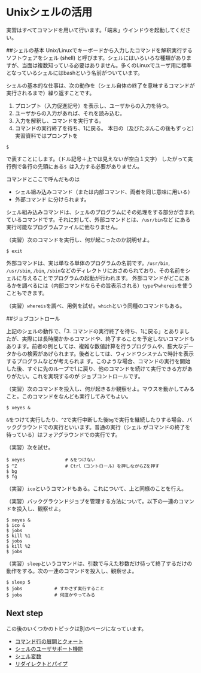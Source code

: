 # Unixシェルの活用

実習はすべてコマンドを用いて行います。「端末」ウインドウを起動してください。

##シェルの基本
Unix/Linuxでキーボードから入力したコマンドを解釈実行するソフトウェアをシェル (shell) と呼びます。シェルにはいろいろな種類がありますが、当面は複数知っている必要はありません。多くのLinuxでユーザ用に標準となっているシェルにはbashという名前がついています。

シェルの基本的な仕事は、次の動作を（シェル自体の終了を意味するコマンドが実行されるまで）繰り返すことです。
1. プロンプト（入力促進記号）を表示し、ユーザからの入力を待つ。
1. ユーザからの入力があれば、それを読み込む。
1. 入力を解釈し、コマンドを実行する。
1. コマンドの実行終了を待ち、1に戻る。
本日の（及びたぶんこの後もずっと）実習資料ではプロンプトを
```ShellSession
$
```
で表すことにします。（ドル記号＋上では見えないが空白１文字）
したがって実行例で各行の先頭にある`$ `は入力する必要がありません。

コマンドとここで呼んだものは
- シェル組み込みコマンド（または内部コマンド、両者を同じ意味に用いる）
- 外部コマンド
に分けられます。

シェル組み込みコマンドは、シェルのプログラムにその処理をする部分が含まれているコマンドです。それに対して、外部コマンドとは、`/usr/bin`など にある実行可能なプログラムファイルに他なりません。

（実習）次のコマンドを実行し、何が起こったのか説明せよ。
```ShellSession
$ exit
```

外部コマンドは、実は単なる単体のプログラムの名前です。`/usr/bin`, `/usr/sbin`, `/bin`, `/sbin`などのディレクトリにおさめられており、その名前をシェルに与えることでプログラムの起動が行われます。
外部コマンドがどこにあるかを調べるには（内部コマンドならその旨表示される）`type`や`whereis`を使うこともできます。

（実習）`whereis`を調べ、用例を試せ。`which`という同種のコマンドもある。

##ジョブコントロール

上記のシェルの動作で、「3. コマンドの実行終了を待ち、1に戻る」とありましたが、実際には長時間かかるコマンドや、終了することを予定しないコマンドもあります。前者の例としては、複雑な数値計算を行うプログラムや、膨大なデータからの検索があげられます。後者としては、ウィンドウシステムで時計を表示するプログラムなどが考えられま す。このような場合、コマンドの実行を開始した後、すぐに先のループで1.に戻り、他のコマンドを続けて実行できる方がありがたい。これを実現するのが ジョブコントロールです。

（実習）次のコマンドを投入し、何が起きるか観察せよ。マウスを動かしてみること。このコマンドをなんども実行してみてもよい。
```ShellSession
$ xeyes &
```

`&`をつけて実行したり、`^Z`で実行中断した後`bg`で実行を継続したりする場合、バックグラウンドでの実行といいます。普通の実行（シェル がコマンドの終了を待っている）はフォアグラウンドでの実行です。

（実習）次を試せ。
```ShellSession
$ xeyes               # &をつけない
$ ^Z                  # Ctrl（コントロール）を押しながらZを押す
$ bg
$ fg
```

（実習）`ico`というコマンドもある。これについて、上と同様のことを行え。

（実習）バックグラウンドジョブを管理する方法について。以下の一連のコマンドを投入し、観察せよ。
```ShellSession
$ xeyes &
$ ico &
$ jobs
$ kill %1
$ jobs
$ kill %2
$ jobs
```

（実習）`sleep`というコマンドは、引数で与えた秒数だけ待って終了するだけの動作をする。次の一連のコマンドを投入し、観察せよ。
```ShellSession
$ sleep 5
$ jobs            # すかさず実行すること
$ jobs            # 何度かやってみる
```

## Next step

この後のいくつかのトピックは別のページになっています。

- [コマンド行の展開とクォート](cmdline.md)
- [シェルのユーザサポート機能](usersupport.md)
- [シェル変数](shellvar.md)
- [リダイレクトとパイプ](pipe.md)
